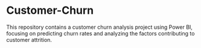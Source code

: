# Customer-Churn
This repository contains a customer churn analysis project using Power BI, focusing on predicting churn rates and analyzing the factors contributing to customer attrition.
